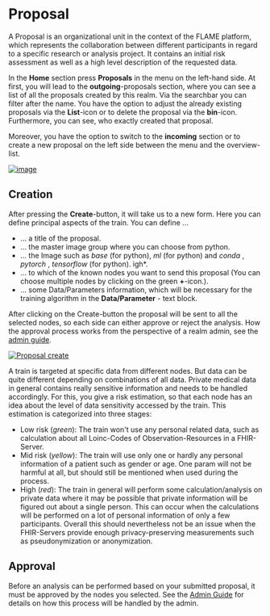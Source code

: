 # Proposal
A Proposal is an organizational unit in the context of the FLAME platform, which represents the collaboration between different participants in 
regard to a specific research or analysis project. It contains an initial risk assessment as well as a high level 
description of the requested data.

In the **Home** section press **Proposals** in the menu on the left-hand side.
At first, you will lead to the **outgoing**-proposals section, where you can see a list of all the proposals created by 
this realm. Via the searchbar you can filter after the name. You have the option to adjust the already existing 
proposals via the **List**-icon or to delete the proposal via the **bin**-icon. Furthermore, you can see, who exactly 
created that proposal.

Moreover, you have the option to switch to the **incoming** section or to create a new proposal on the left side between
the menu and the overview-list.

[![image](/images/ui_images/hub_proposal.png)](/images/ui_images/proposal.png)

## Creation

After pressing the **Create**-button, it will take us to a new form. Here you can define principal aspects of the 
train. You can define ...

- ... a title of the proposal.
- ... the master image group where you can choose from python.
- ... the Image such as *base* (for python), *ml* (for python) and
*conda* , *pytorch* , *tensorflow* (for python). igh*.
- ... to which of the known nodes you want to send this proposal (You can choose multiple nodes by clicking on the
green **+**-icon.).
- ... some Data/Parameters information, which will be necessary for the training algorithm in the **Data/Parameter** - 
text block.

After clicking on the Create-button the proposal will be sent to all the selected nodes, so each side can either 
approve or reject the analysis. How the approval process works from the perspective of a realm admin, see the 
[admin guide](../admin/identity-providers.md).

[![Proposal create](/images/ui_images/hub_proposal_create.png)](/images/ui_images/hub_proposal_create.png)


A train is targeted at specific data from different nodes. But data can be quite different depending on 
combinations of all data. Private medical data in general contains really sensitive information and needs to be handled
accordingly. For this, you give a risk estimation, so that each node has an idea about the level of data sensitivity 
accessed by the train. This estimation is categorized into three stages:

- Low risk (*green*): The train won't use any personal related data, such as calculation about all Loinc-Codes of 
Observation-Resources in a FHIR-Server.
- Mid risk (*yellow*): The train will use only one or hardly any personal information of a patient such as gender or 
age. One param will not be harmful at all, but should still be mentioned when used during the process.
- High (*red*): The train in general will perform some calculation/analysis on private data where it may be possible 
that private information will be figured out about a single person. This can occur when the calculations will be 
performed on a lot of personal information of only a few participants. Overall this should nevertheless not be an issue
when the FHIR-Servers provide enough privacy-preserving measurements such as pseudonymization or anonymization.

##  Approval 

Before an analysis can be performed based on your submitted proposal, it must be approved by the nodes you selected. 
See the [Admin Guide](../admin/proposal-review.md) for details on how this process will be handled by the admin.
